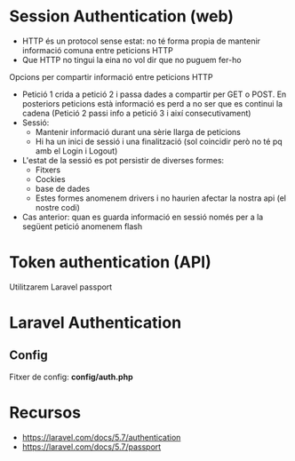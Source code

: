 # Session Authentication (web)

- HTTP és un protocol sense estat: no té forma propia de mantenir informació comuna entre peticions HTTP
- Que HTTP no tingui la eina no vol dir que no puguem fer-ho

Opcions per compartir informació entre peticions HTTP
- Petició 1 crida a petició 2 i passa dades a compartir per GET o POST. En posteriors peticions està informació es perd 
a no ser que es continui la cadena (Petició 2 passi info a petició 3 i així consecutivament)
- Sessió:
  - Mantenir informació durant una sèrie llarga de peticions
  - Hi ha un inici de sessió i una finalització (sol coincidir però no té pq amb el Login i Logout)
- L'estat de la sessió es pot persistir de diverses formes:
  - Fitxers
  - Cockies
  - base de dades
  - Estes formes anomenem drivers i no haurien afectar la nostra api (el nostre codi)  
- Cas anterior: quan es guarda informació en sessió només per a la següent petició anomenem flash

# Token authentication (API)

Utilitzarem Laravel passport

# Laravel Authentication

## Config

Fitxer de config: **config/auth.php** 

# Recursos

- https://laravel.com/docs/5.7/authentication
- https://laravel.com/docs/5.7/passport
